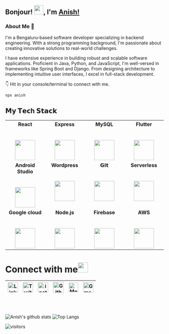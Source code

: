 ## Bonjour! <img src="https://i.ibb.co/M8jZ1yy/marvel-future-revolution-marvel-future-fight.gif" width="29px">, I'm [Anish!](https://anishdutta.github.io) 

### About Me 🚀<br>
I'm a Bengaluru-based software developer specializing in backend engineering. With a strong programming background, I'm passionate about creating innovative solutions to real-world challenges.

I have extensive experience in building robust and scalable software applications. Proficient in Java, Python, and JavaScript, I'm well-versed in frameworks like Spring Boot and Django. From designing architecture to implementing intuitive user interfaces, I excel in full-stack development.

👇 Hit in your console/terminal to connect with me.

```bash
npx anish
```

## 𝗠𝘆 𝗧𝗲𝗰h 𝗦𝘁𝗮𝗰𝗸

<table>
  <tbody>
    <tr valign="top">
      <td width="25%" align="center">
        <span><b>React</b> </span><br><br><br>
        <img height="64px" src="https://cdn.svgporn.com/logos/react.svg">
      </td>
      <td width="25%" align="center">
        <span><b>Express</b></span><br><br><br>
        <img height="64px" src="https://cdn.svgporn.com/logos/express.svg">
      </td>
      <td width="25%" align="center">
        <span><b>MySQL</b></span><br><br><br>
        <img height="64px" src="https://cdn.svgporn.com/logos/mysql.svg">
      </td>
      <td width="25%" align="center">
        <span><b>Flutter</b></span><br><br><br>
        <img height="64px" src="https://cdn.svgporn.com/logos/flutter.svg">
      </td>
    </tr>
    <tr valign="top">
      <td width="25%" align="center">
        <span><b>Android Studio</b></span><br><br><br>
        <img height="64px" src="https://cdn.svgporn.com/logos/android-icon.svg">
      </td>
      <td width="25%" align="center">
        <span><b>Wordpress</b></span><br><br><br>
        <img height="64px" src="https://cdn.svgporn.com/logos/wordpress-icon.svg">
      </td>
      <td width="25%" align="center">
        <span>𝗚𝗶𝘁</span><br><br><br>
        <img height="64px" src="https://cdn.svgporn.com/logos/git-icon.svg">
      </td>
      <td width="25%" align="center">
        <span><b>Serverless</b></span><br><br><br>
        <img height="64px" src="https://cdn.svgporn.com/logos/serverless.svg">
      </td>
    </tr>
    <tr valign="top">
      <td width="25%" align="center">
        <span><b>Google cloud</b></span><br><br><br>
        <img height="64px" src="https://cdn.svgporn.com/logos/google-cloud.svg">
      </td>
      <td width="25%" align="center">
        <span><b>Node.js</b></span><br><br><br>
        <img height="64px" src="https://cdn.svgporn.com/logos/nodejs.svg">
      </td>
      <td width="25%" align="center">
        <span><b>Firebase</b></span><br><br><br>
        <img height="64px" src="https://cdn.svgporn.com/logos/firebase.svg">
      </td>
      <td width="25%" align="center">
        <span><b>AWS</b></span><br><br><br>
        <img height="64px" src="https://cdn.svgporn.com/logos/aws.svg">
      </td>
    </tr>
  </tbody>
</table>


# Connect with me<img src="https://github.com/TheDudeThatCode/TheDudeThatCode/blob/master/Assets/Handshake.gif" height="32px">



| [<img src="https://cdn.svgporn.com/logos/linkedin-icon.svg" alt="Linkedin Logo" width="32">](https://in.linkedin.com/in/anish-dutta) | [<img src="https://cdn.svgporn.com/logos/twitter.svg" alt="Twitter Logo" width="32">](https://twitter.com/AnishDutta011) | [<img src="https://cdn.svgporn.com/logos/instagram-icon.svg" alt="instagram logo" width="32">](https://www.instagram.com/anish_dutta11/)| [<img src="https://cdn.svgporn.com/logos/github-icon.svg" alt="Github logo" width="34">](https://github.com/anishdutta) | [<img src="https://cdn.svgporn.com/logos/medium.svg" alt="Medium Logo" width="30">](https://medium.com/@ad1328) | [<img src="https://cdn.svgporn.com/logos/google-gmail.svg" alt="Gmail logo" height="32">](mailto:anish2000.ad@gmail.com)
|:---:|:---:|:---:|:---:|:---:|:---



<br>
<br>


![Anish's github stats](https://github-readme-stats.vercel.app/api?username=anishdutta&show_icons=true&hide_border=true) ![Top Langs](https://github-readme-stats.vercel.app/api/top-langs/?username=anishdutta&layout=compact)
<br />


![visitors](https://visitor-badge.laobi.icu/badge?page_id=anishdutta.anishdutta)

<!--
**anishdutta/anishdutta** is a ✨ _special_ ✨ repository because its `README.md` (this file) appears on your GitHub profile.

Here are some ideas to get you started:

- 🔭 I’m currently working on ...
- 🌱 I’m currently learning ...
- 👯 I’m looking to collaborate on ...
- 🤔 I’m looking for help with ...
- 💬 Ask me about ...
- 📫 How to reach me: ...
- 😄 Pronouns: ...
- ⚡ Fun fact: ...
-->
